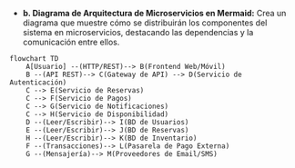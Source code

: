 - **b. Diagrama de Arquitectura de Microservicios en Mermaid:** Crea un diagrama que muestre cómo se distribuirán los componentes del sistema en microservicios, destacando las dependencias y la comunicación entre ellos.


```mermaid
flowchart TD
    A[Usuario] --(HTTP/REST)--> B(Frontend Web/Móvil)
    B --(API REST)--> C(Gateway de API) --> D(Servicio de Autenticación)
    C --> E(Servicio de Reservas)
    C --> F(Servicio de Pagos)
    C --> G(Servicio de Notificaciones)
    C --> H(Servicio de Disponibilidad)
    D --(Leer/Escribir)--> I(BD de Usuarios)
    E --(Leer/Escribir)--> J(BD de Reservas)
    H --(Leer/Escribir)--> K(BD de Inventario)
    F --(Transacciones)--> L(Pasarela de Pago Externa)
    G --(Mensajería)--> M(Proveedores de Email/SMS)
```